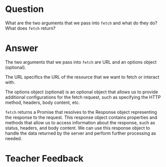 # Question
What are the two arguments that we pass into `fetch` and what do they do? What does `fetch` return?

# Answer

The two arguments that we pass into `fetch` are URL and an options object (optional). 

The URL specifics the URL of the resource that we want to fetch or interact with. 

The options object (optional) is an optional object that allows us to provide additional configurations for the fetch request, such as specifying the HTTP method, headers, body content, etc. 

`fetch` returns a Promise that resolves to the Response object representing the response to the request. This response object contains properties and methods that allow us to access information about the response, such as status, headers, and body content. We can use this response object to handle the data returned by the server and perform further processing as needed.

# Teacher Feedback